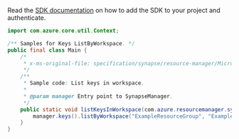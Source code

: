 Read the [SDK documentation](https://github.com/Azure/azure-sdk-for-java/blob/azure-resourcemanager-synapse_1.0.0-beta.2/sdk/synapse/azure-resourcemanager-synapse/README.md) on how to add the SDK to your project and authenticate.

```java
import com.azure.core.util.Context;

/** Samples for Keys ListByWorkspace. */
public final class Main {
    /*
     * x-ms-original-file: specification/synapse/resource-manager/Microsoft.Synapse/stable/2021-06-01/examples/ListKeysInWorkspace.json
     */
    /**
     * Sample code: List keys in workspace.
     *
     * @param manager Entry point to SynapseManager.
     */
    public static void listKeysInWorkspace(com.azure.resourcemanager.synapse.SynapseManager manager) {
        manager.keys().listByWorkspace("ExampleResourceGroup", "ExampleWorkspace", Context.NONE);
    }
}
```
